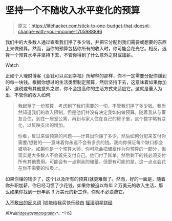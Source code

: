 # 坚持一个不随收入水平变化的预算

> 原文：<https://lifehacker.com/stick-to-one-budget-that-doesnt-change-with-your-income-1705988896>

我们中的大多数人通过查看我们挣了多少钱，并把它分配到我们需要或想要的东西上来做预算。然而，当你的预算包括你所有的收入时，你可能会花光它。相反，选择一个预算水平并坚持下去，不管你得到了什么意外之财或加薪。

Watch

正如个人理财博客《金钱可以买到幸福》所解释的那样，你不一定需要分配你赚到的每一块钱。根据你想过的生活类型制定预算，然后坚持下去，这意味着如果你加薪、退税或有其他意外之财，你不会提高你的生活方式来适应它。这就是量入为出，不管你的收入如何:

> 我起草了一份预算，考虑到了我们需要的一切，不管我们挣了多少钱。我当然知道我们的收入限制，但是他们并没有决定我如何做预算。随着我从与室友合住，到住一居室公寓，再到与家人住在自己的房子里，这个数字略有变化，以反映支出的增加。
> 
> 你看，反过来做预算的问题——计算出你赚了多少，然后如何分配来支付你需要/想要的——意味着你永远不会有多余的钱。我向你保证每个缺口都会被填补。如果你是一个预算大师，你可能会把储蓄作为你预算的一部分，但现实是大多数人不会首先支付自己。他们付了账单，然后剩下的钱必须支付所有其他费用。可能会有一点剩余的储蓄，但更有可能的是，这一点点会花在你不需要的垃圾上。

如果你赚的钱少了，这个(以及所有的预算)就更难做了。然而，好的一面是，随着你升职加薪，你已经习惯了少花钱。如果你被迫以每年 2 万美元的收入生活，那么如果你找到一份年薪 3 万美元的新工作，你就不必浪费它。

[入不敷出的反义词](http://www.moneycanbuymehappiness.com/the-opposite-of-living-beyond-your-means/) |钱能给我买快乐经由 [摇滚明星财经](http://rockstarfinance.com/)

<small>*照片由*</small>[<small>*jridgewayphotography*</small>](https://www.flickr.com/photos/jridgewayphotos/5519122282/)<small>*。*T15】</small>